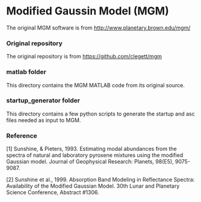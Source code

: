 # Modified Gaussin Model (MGM)
The original MGM software is from http://www.planetary.brown.edu/mgm/

### Original repository
The original repository is from https://github.com/clegett/mgm

### matlab folder
This directory contains the MGM MATLAB code from its original source.

### startup_generator folder
This directory contains a few python scripts to generate the startup and asc files needed as input to MGM.

### Reference
[1] Sunshine, & Pieters, 1993. Estimating modal abundances from the spectra of natural and laboratory pyroxene mixtures using the modified Gaussian model. Journal of Geophysical Research: Planets, 98(E5), 9075-9087.

[2] Sunshine et al., 1999. Absorption Band Modeling in Reflectance Spectra: Availability of the Modified Gaussian Model. 30th Lunar and Planetary Science Conference, Abstract #1306.
